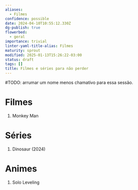 ```yaml
---
aliases:
  - Filmes
confidence: possible
date: 2024-04-10T10:55:12.330Z
dg-publish: true
flowerbed:
  - geral
importance: trivial
linter-yaml-title-alias: Filmes
maturity: sprout
modified: 2025-01-13T15:26:22-03:00
status: draft
tags: []
title: Filmes e séries para não perder
---
```


#TODO: arrumar um nome menos chamativo para essa sessão.

# Filmes

1. Monkey Man

# Séries

1. Dinosaur (2024)

# Animes

1. Solo Leveling
